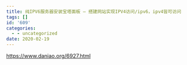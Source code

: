 ```yaml
---
title: 纯IPV6服务器安装宝塔面板 – 搭建网站实现IPV4访问/ipv6，ipv4皆可访问
tags: []
id: '609'
categories:
  - - uncategorized
date: 2020-02-19
---
```


https://www.daniao.org/6927.html

